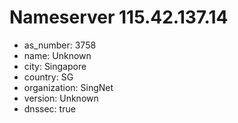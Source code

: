 # Nameserver 115.42.137.14

* as_number: 3758
* name: Unknown
* city: Singapore
* country: SG
* organization: SingNet
* version: Unknown
* dnssec: true
